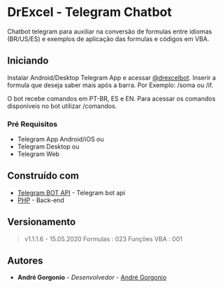 # DrExcel - Telegram Chatbot

Chatbot telegram para auxiliar na conversão de formulas entre idiomas (BR/US/ES) e exemplos de aplicação das formulas e códigos em VBA.

## Iniciando

Instalar Android/Desktop Telegram App e acessar [@drexcelbot](https://t.me/drexcelbot). Inserir a formula que deseja saber mais após a barra. Por Exemplo: /soma ou /if.

O bot recebe comandos em PT-BR, ES e EN. Para acessar os comandos disponíveis no bot utilizar /comandos.

### Pré Requisitos

* Telegram App Android/iOS ou
* Telegram Desktop ou
* Telegram Web

## Construído com

* [Telegram BOT API](https://core.telegram.org/bots/api) - Telegram bot api
* [PHP](https://www.php.net/) - Back-end

## Versionamento

> v1.1.1.6 - 15.05.2020
Formulas    : 023
Funções VBA : 001

## Autores

* **André Gorgonio** - *Desenvolvedor* - [André Gorgonio](https://www.linkedin.com/in/andregorgonio)
